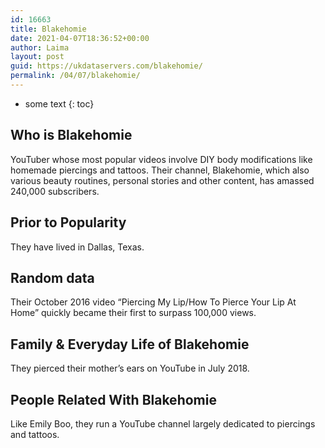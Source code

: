 ```yaml
---
id: 16663
title: Blakehomie
date: 2021-04-07T18:36:52+00:00
author: Laima
layout: post
guid: https://ukdataservers.com/blakehomie/
permalink: /04/07/blakehomie/
---
```


* some text
{: toc}


## Who is Blakehomie
                  
                  
                  
YouTuber whose most popular videos involve DIY body modifications like homemade piercings and tattoos. Their channel, Blakehomie, which also various beauty routines, personal stories and other content, has amassed 240,000 subscribers. 
                  
              
            
              
            
                
                
                
## Prior to Popularity
                  
                  
                  
They have lived in Dallas, Texas. 
                  
              
            
              
            
                
                
                
## Random data
                  
                  
                  
Their October 2016 video &#8220;Piercing My Lip/How To Pierce Your Lip At Home&#8221; quickly became their first to surpass 100,000 views. 
                  
              
            
              
            
                
                
                
## Family & Everyday Life of Blakehomie
                  
                  
                  
They pierced their mother&#8217;s ears on YouTube in July 2018.
                  
              
            
              
            
                
                
                
## People Related With Blakehomie
                  
                  
                  
Like Emily Boo, they run a YouTube channel largely dedicated to piercings and tattoos. 
                  
              
            
              
            
                
              
            
              
              
            
            
              
            
          
          
          